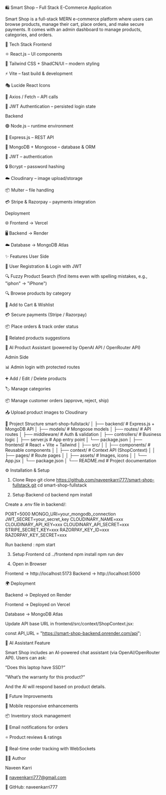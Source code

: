 🛍️ Smart Shop – Full Stack E-Commerce Application

Smart Shop is a full-stack MERN e-commerce platform where users can browse products, manage their cart, place orders, and make secure payments.
It comes with an admin dashboard to manage products, categories, and orders.

🚀 Tech Stack
Frontend

⚛️ React.js – UI components

🎨 Tailwind CSS + ShadCN/UI – modern styling

⚡ Vite – fast build & development

🎭 Lucide React Icons

📡 Axios / Fetch – API calls

🔑 JWT Authentication – persisted login state

Backend

🟢 Node.js – runtime environment

🚏 Express.js – REST API

🍃 MongoDB + Mongoose – database & ORM

🔑 JWT – authentication

🔒 Bcrypt – password hashing

☁️ Cloudinary – image upload/storage

📦 Multer – file handling

💳 Stripe & Razorpay – payments integration

Deployment

🌐 Frontend → Vercel

🖥️ Backend → Render

☁️ Database → MongoDB Atlas

✨ Features
User Side

👤 User Registration & Login with JWT

🔍 Fuzzy Product Search (find items even with spelling mistakes, e.g., "iphon" → "iPhone")

🔍 Browse products by category

🛒 Add to Cart & Wishlist

💳 Secure payments (Stripe / Razorpay)

📦 Place orders & track order status

🔄 Related products suggestions

🤖 AI Product Assistant (powered by OpenAI API / OpenRouter API)

Admin Side

📊 Admin login with protected routes

➕ Add / Edit / Delete products

🏷️ Manage categories

📦 Manage customer orders (approve, reject, ship)

📤 Upload product images to Cloudinary

📂 Project Structure
smart-shop-fullstack/
│
├── backend/                # Express.js + MongoDB API
│   ├── models/             # Mongoose models
│   ├── routes/             # API routes
│   ├── middleware/         # Auth & validation
│   ├── controllers/        # Business logic
│   ├── server.js           # App entry point
│   └── package.json
│
├── frontend/               # React + Vite + Tailwind
│   ├── src/
│   │   ├── components/     # Reusable components
│   │   ├── context/        # Context API (ShopContext)
│   │   ├── pages/          # Route pages
│   │   ├── assets/         # Images, icons
│   │   └── App.jsx
│   └── package.json
│
└── README.md               # Project documentation

⚙️ Installation & Setup
1. Clone Repo
git clone https://github.com/naveenkarri777/smart-shop-fullstack.git
cd smart-shop-fullstack

2. Setup Backend
cd backend
npm install


Create a .env file in backend/:

PORT=5000
MONGO_URI=your_mongodb_connection
JWT_SECRET=your_secret_key
CLOUDINARY_NAME=xxx
CLOUDINARY_API_KEY=xxx
CLOUDINARY_API_SECRET=xxx
STRIPE_SECRET_KEY=xxx
RAZORPAY_KEY_ID=xxx
RAZORPAY_KEY_SECRET=xxx


Run backend  : npm start

3. Setup Frontend
cd ../frontend
npm install
npm run dev

4. Open in Browser

Frontend → http://localhost:5173
Backend → http://localhost:5000

🌍 Deployment

Backend → Deployed on Render

Frontend → Deployed on Vercel

Database → MongoDB Atlas

Update API base URL in frontend/src/context/ShopContext.jsx:

const API_URL = "https://smart-shop-backend.onrender.com/api";

🤖 AI Assistant Feature

Smart Shop includes an AI-powered chat assistant (via OpenAI/OpenRouter API).
Users can ask:

“Does this laptop have SSD?”

“What’s the warranty for this product?”

And the AI will respond based on product details.

🔮 Future Improvements

📱 Mobile responsive enhancements

📦 Inventory stock management

📧 Email notifications for orders

⭐ Product reviews & ratings

🔔 Real-time order tracking with WebSockets


👨‍💻 Author

Naveen Karri

📧 naveenkarri777@gmail.com

🔗 GitHub: naveenkarri777
